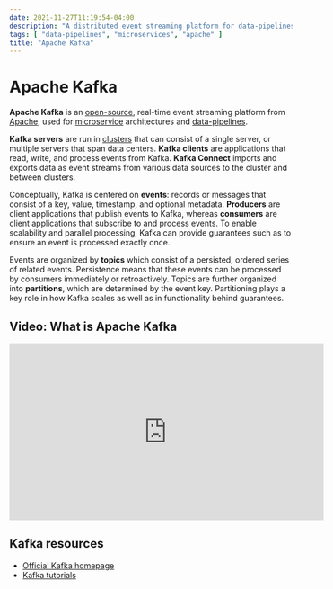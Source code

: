 ```yaml
---
date: 2021-11-27T11:19:54-04:00
description: "A distributed event streaming platform for data-pipelines and analytics"
tags: [ "data-pipelines", "microservices", "apache" ]
title: "Apache Kafka"
---
```


# Apache Kafka

**Apache Kafka** is an [open-source](open-source.md), real-time event streaming platform from [Apache](apache.md), used for [microservice](microservices.md) architectures and [data-pipelines](data-pipelines.md).

**Kafka servers** are run in [clusters](distributed-systems.md) that can consist of a single server, or multiple servers that span data centers. **Kafka clients** are applications that read, write, and process events from Kafka. **Kafka Connect** imports and exports data as event streams from various data sources to the cluster and between clusters.

Conceptually, Kafka is centered on **events**: records or messages that consist of a key, value, timestamp, and optional metadata. **Producers** are client applications that publish events to Kafka, whereas **consumers** are client applications that subscribe to and process events. To enable scalability and parallel processing, Kafka can provide guarantees such as to ensure an event is processed exactly once.

Events are organized by **topics** which consist of a persisted, ordered series of related events. Persistence means that these events can be processed by consumers immediately or retroactively. Topics are further organized into **partitions**, which are determined by the event key. Partitioning plays a key role in how Kafka scales as well as in functionality behind guarantees.

## Video: What is Apache Kafka

<iframe width="560" height="315" src="https://www.youtube.com/embed/FKgi3n-FyNU" title="YouTube video player" frameborder="0" allow="accelerometer; autoplay; clipboard-write; encrypted-media; gyroscope; picture-in-picture" allowfullscreen></iframe>

## Kafka resources

* [Official Kafka homepage](https://kafka.apache.org/)
* [Kafka tutorials](https://kafka-tutorials.confluent.io/)
